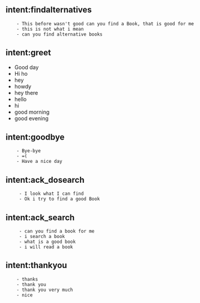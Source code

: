 ## intent:findalternatives
		- This before wasn't good can you find a Book, that is good for me
		- this is not what i mean
		- can you find alternative books
 
## intent:greet
 - Good day
 - Hi ho
 - hey
 - howdy
 - hey there
 - hello
 - hi
 - good morning
 - good evening
 
 
## intent:goodbye
		- Bye-bye
		- =(
		- Have a nice day
		

## intent:ack_dosearch
         - I look what I can find
         - Ok i try to find a good Book
      
## intent:ack_search
         - can you find a book for me
		 - i search a book
		 - what is a good book
		 - i will read a book
		          
        
## intent:thankyou
		- thanks
		- thank you
		- thank you very much
		- nice
		
	